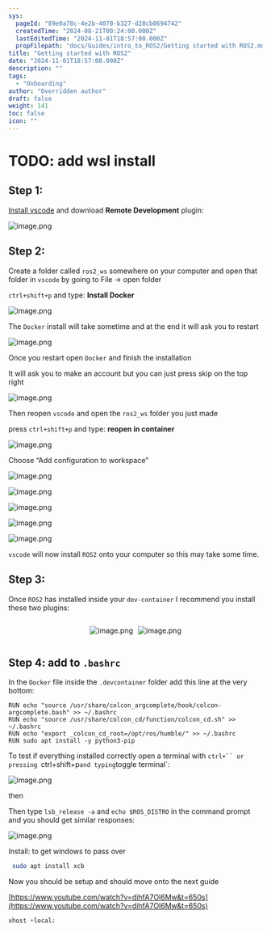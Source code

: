 ```yaml
---
sys:
  pageId: "89e0a78c-4e2b-4070-b327-d28cb0694742"
  createdTime: "2024-08-21T00:24:00.000Z"
  lastEditedTime: "2024-11-01T18:57:00.000Z"
  propFilepath: "docs/Guides/intro_to_ROS2/Getting started with ROS2.md"
title: "Getting started with ROS2"
date: "2024-11-01T18:57:00.000Z"
description: ""
tags:
  - "Onboarding"
author: "Overridden author"
draft: false
weight: 141
toc: false
icon: ""
---
```


# TODO: add wsl install

## Step 1:

[Install vscode](https://code.visualstudio.com/download) and download **Remote Development** plugin:

![image.png](https://prod-files-secure.s3.us-west-2.amazonaws.com/d518164a-d88e-44d1-a4ee-3adb3bd8bce0/efb52993-1881-4a40-b95e-6f020334f022/image.png?X-Amz-Algorithm=AWS4-HMAC-SHA256&X-Amz-Content-Sha256=UNSIGNED-PAYLOAD&X-Amz-Credential=ASIAZI2LB466QZ2ATX3W%2F20250424%2Fus-west-2%2Fs3%2Faws4_request&X-Amz-Date=20250424T110750Z&X-Amz-Expires=3600&X-Amz-Security-Token=IQoJb3JpZ2luX2VjEHsaCXVzLXdlc3QtMiJGMEQCIBPEbCySyZwHe4zLE9WKFfDmK%2FY4zmj8Nqyb0ZCxYONeAiBxy3SALu8EnHKqFNWzzhbtAjAwj4eDP7SzaU64jTEfzSr%2FAwgTEAAaDDYzNzQyMzE4MzgwNSIMNraE8t87y0pEOXIWKtwD3jybCaQbZoatFaDxnzTichO%2BOUIzOT4Bv2SBlR%2Fb5801iw7GtYq0MhHZPUba9c6cfEmpdpbMdlt7xkToUzX3faZCg69ylm8IUv%2BO51y2FBFquLivVLpKy8LM%2BeEtl%2BADzjq%2F2dunmYVaMSI8qCElYnAsV6lBVI9PxibYUGBhDJOoJyjDLz4uoLz95p9hyrSHiJw%2Fw90BWdwhZSsbB13%2FLPFhv2A074VlTWIera12w8dKTpM9LHqsFRlf0Wx3tnEQ9JIO%2FlMurVVrdEUbLUs%2Frw0dnQdStujZdKOvdPvQbA%2F3tDI5eL9bBSlTVGcNxU%2FfHtuP50x0VSAGdcuUfPozUvd26Es2kxi1DXcJ6qIXzmPP%2FNasfNTPBC8TBWJXzeafbz5dq7z682MGwVNEpGslfFOr1HNE2aJ4knskpWutBJhocW2U7TXerSrEBn4mcWCHfg8o3TSNbn20l5ttOPNypfX%2FE%2FGqTEn6de4RBEO%2FlptMCZmo9C4YV8QlZTodPGziujW68fw9os2ZQjU2lJ2bCIUCJEy%2F5W1Uak9jtiYX7m%2FY%2FrkVdDYhJWztrhwWkTBNrNhvwe1HTuEwiyIyAKoHXRCqrxeThvBp8WUORYukx9fY3ipfZJfG4DW926sw8qCowAY6pgHBiPvAx2WinbfUpSABIEAwn1LulXwY7BVEHSWGUvagPXNjGHIXDG5UW0yt8zBbloitJo1tDkz7z%2FlW9MfOfsg8ATASPv5eyF86wYAvJUUyAEZnhrIHG1vyNzfQ5VDYG1Tj24rgNaefLmtOk3Z6ziEIg9mxsyFnz0gqkgg%2F35Pi6oCS%2FIZjtqy54tZyL%2BGwQ2dBJbXawxw7OB4782CVThhz3IZfruIH&X-Amz-Signature=1a553110e50c134b8a7fb4e0950e388c84aced14d0bbb9d68e8679ec07440b55&X-Amz-SignedHeaders=host&x-id=GetObject)

## Step 2:

Create a folder called `ros2_ws` somewhere on your computer and open that folder in `vscode` by going to File → open folder 

`ctrl+shift+p` and type: **Install Docker**

![image.png](https://prod-files-secure.s3.us-west-2.amazonaws.com/d518164a-d88e-44d1-a4ee-3adb3bd8bce0/2269dc0e-1cd5-47ff-bceb-c04ad9b2eab0/image.png?X-Amz-Algorithm=AWS4-HMAC-SHA256&X-Amz-Content-Sha256=UNSIGNED-PAYLOAD&X-Amz-Credential=ASIAZI2LB466QZ2ATX3W%2F20250424%2Fus-west-2%2Fs3%2Faws4_request&X-Amz-Date=20250424T110750Z&X-Amz-Expires=3600&X-Amz-Security-Token=IQoJb3JpZ2luX2VjEHsaCXVzLXdlc3QtMiJGMEQCIBPEbCySyZwHe4zLE9WKFfDmK%2FY4zmj8Nqyb0ZCxYONeAiBxy3SALu8EnHKqFNWzzhbtAjAwj4eDP7SzaU64jTEfzSr%2FAwgTEAAaDDYzNzQyMzE4MzgwNSIMNraE8t87y0pEOXIWKtwD3jybCaQbZoatFaDxnzTichO%2BOUIzOT4Bv2SBlR%2Fb5801iw7GtYq0MhHZPUba9c6cfEmpdpbMdlt7xkToUzX3faZCg69ylm8IUv%2BO51y2FBFquLivVLpKy8LM%2BeEtl%2BADzjq%2F2dunmYVaMSI8qCElYnAsV6lBVI9PxibYUGBhDJOoJyjDLz4uoLz95p9hyrSHiJw%2Fw90BWdwhZSsbB13%2FLPFhv2A074VlTWIera12w8dKTpM9LHqsFRlf0Wx3tnEQ9JIO%2FlMurVVrdEUbLUs%2Frw0dnQdStujZdKOvdPvQbA%2F3tDI5eL9bBSlTVGcNxU%2FfHtuP50x0VSAGdcuUfPozUvd26Es2kxi1DXcJ6qIXzmPP%2FNasfNTPBC8TBWJXzeafbz5dq7z682MGwVNEpGslfFOr1HNE2aJ4knskpWutBJhocW2U7TXerSrEBn4mcWCHfg8o3TSNbn20l5ttOPNypfX%2FE%2FGqTEn6de4RBEO%2FlptMCZmo9C4YV8QlZTodPGziujW68fw9os2ZQjU2lJ2bCIUCJEy%2F5W1Uak9jtiYX7m%2FY%2FrkVdDYhJWztrhwWkTBNrNhvwe1HTuEwiyIyAKoHXRCqrxeThvBp8WUORYukx9fY3ipfZJfG4DW926sw8qCowAY6pgHBiPvAx2WinbfUpSABIEAwn1LulXwY7BVEHSWGUvagPXNjGHIXDG5UW0yt8zBbloitJo1tDkz7z%2FlW9MfOfsg8ATASPv5eyF86wYAvJUUyAEZnhrIHG1vyNzfQ5VDYG1Tj24rgNaefLmtOk3Z6ziEIg9mxsyFnz0gqkgg%2F35Pi6oCS%2FIZjtqy54tZyL%2BGwQ2dBJbXawxw7OB4782CVThhz3IZfruIH&X-Amz-Signature=7a6bba70c79028b8ff8941e6ca2db205ae60105f83a6fc4a3b39068962a78ba3&X-Amz-SignedHeaders=host&x-id=GetObject)

The `Docker` install will take sometime and at the end it will ask you to restart

![image.png](https://prod-files-secure.s3.us-west-2.amazonaws.com/d518164a-d88e-44d1-a4ee-3adb3bd8bce0/ed233f78-be33-4b1f-b89c-9c346c0e961e/image.png?X-Amz-Algorithm=AWS4-HMAC-SHA256&X-Amz-Content-Sha256=UNSIGNED-PAYLOAD&X-Amz-Credential=ASIAZI2LB466QZ2ATX3W%2F20250424%2Fus-west-2%2Fs3%2Faws4_request&X-Amz-Date=20250424T110750Z&X-Amz-Expires=3600&X-Amz-Security-Token=IQoJb3JpZ2luX2VjEHsaCXVzLXdlc3QtMiJGMEQCIBPEbCySyZwHe4zLE9WKFfDmK%2FY4zmj8Nqyb0ZCxYONeAiBxy3SALu8EnHKqFNWzzhbtAjAwj4eDP7SzaU64jTEfzSr%2FAwgTEAAaDDYzNzQyMzE4MzgwNSIMNraE8t87y0pEOXIWKtwD3jybCaQbZoatFaDxnzTichO%2BOUIzOT4Bv2SBlR%2Fb5801iw7GtYq0MhHZPUba9c6cfEmpdpbMdlt7xkToUzX3faZCg69ylm8IUv%2BO51y2FBFquLivVLpKy8LM%2BeEtl%2BADzjq%2F2dunmYVaMSI8qCElYnAsV6lBVI9PxibYUGBhDJOoJyjDLz4uoLz95p9hyrSHiJw%2Fw90BWdwhZSsbB13%2FLPFhv2A074VlTWIera12w8dKTpM9LHqsFRlf0Wx3tnEQ9JIO%2FlMurVVrdEUbLUs%2Frw0dnQdStujZdKOvdPvQbA%2F3tDI5eL9bBSlTVGcNxU%2FfHtuP50x0VSAGdcuUfPozUvd26Es2kxi1DXcJ6qIXzmPP%2FNasfNTPBC8TBWJXzeafbz5dq7z682MGwVNEpGslfFOr1HNE2aJ4knskpWutBJhocW2U7TXerSrEBn4mcWCHfg8o3TSNbn20l5ttOPNypfX%2FE%2FGqTEn6de4RBEO%2FlptMCZmo9C4YV8QlZTodPGziujW68fw9os2ZQjU2lJ2bCIUCJEy%2F5W1Uak9jtiYX7m%2FY%2FrkVdDYhJWztrhwWkTBNrNhvwe1HTuEwiyIyAKoHXRCqrxeThvBp8WUORYukx9fY3ipfZJfG4DW926sw8qCowAY6pgHBiPvAx2WinbfUpSABIEAwn1LulXwY7BVEHSWGUvagPXNjGHIXDG5UW0yt8zBbloitJo1tDkz7z%2FlW9MfOfsg8ATASPv5eyF86wYAvJUUyAEZnhrIHG1vyNzfQ5VDYG1Tj24rgNaefLmtOk3Z6ziEIg9mxsyFnz0gqkgg%2F35Pi6oCS%2FIZjtqy54tZyL%2BGwQ2dBJbXawxw7OB4782CVThhz3IZfruIH&X-Amz-Signature=2f62c56c92e0907878142877bc8609b21ec94823ef5c306f637074005354886e&X-Amz-SignedHeaders=host&x-id=GetObject)

Once you restart open `Docker` and finish the installation

It will ask you to make an account but you can just press skip on the top right

![image.png](https://prod-files-secure.s3.us-west-2.amazonaws.com/d518164a-d88e-44d1-a4ee-3adb3bd8bce0/21010ad9-1659-4fd9-9f59-9932a09b2a3d/image.png?X-Amz-Algorithm=AWS4-HMAC-SHA256&X-Amz-Content-Sha256=UNSIGNED-PAYLOAD&X-Amz-Credential=ASIAZI2LB466QZ2ATX3W%2F20250424%2Fus-west-2%2Fs3%2Faws4_request&X-Amz-Date=20250424T110750Z&X-Amz-Expires=3600&X-Amz-Security-Token=IQoJb3JpZ2luX2VjEHsaCXVzLXdlc3QtMiJGMEQCIBPEbCySyZwHe4zLE9WKFfDmK%2FY4zmj8Nqyb0ZCxYONeAiBxy3SALu8EnHKqFNWzzhbtAjAwj4eDP7SzaU64jTEfzSr%2FAwgTEAAaDDYzNzQyMzE4MzgwNSIMNraE8t87y0pEOXIWKtwD3jybCaQbZoatFaDxnzTichO%2BOUIzOT4Bv2SBlR%2Fb5801iw7GtYq0MhHZPUba9c6cfEmpdpbMdlt7xkToUzX3faZCg69ylm8IUv%2BO51y2FBFquLivVLpKy8LM%2BeEtl%2BADzjq%2F2dunmYVaMSI8qCElYnAsV6lBVI9PxibYUGBhDJOoJyjDLz4uoLz95p9hyrSHiJw%2Fw90BWdwhZSsbB13%2FLPFhv2A074VlTWIera12w8dKTpM9LHqsFRlf0Wx3tnEQ9JIO%2FlMurVVrdEUbLUs%2Frw0dnQdStujZdKOvdPvQbA%2F3tDI5eL9bBSlTVGcNxU%2FfHtuP50x0VSAGdcuUfPozUvd26Es2kxi1DXcJ6qIXzmPP%2FNasfNTPBC8TBWJXzeafbz5dq7z682MGwVNEpGslfFOr1HNE2aJ4knskpWutBJhocW2U7TXerSrEBn4mcWCHfg8o3TSNbn20l5ttOPNypfX%2FE%2FGqTEn6de4RBEO%2FlptMCZmo9C4YV8QlZTodPGziujW68fw9os2ZQjU2lJ2bCIUCJEy%2F5W1Uak9jtiYX7m%2FY%2FrkVdDYhJWztrhwWkTBNrNhvwe1HTuEwiyIyAKoHXRCqrxeThvBp8WUORYukx9fY3ipfZJfG4DW926sw8qCowAY6pgHBiPvAx2WinbfUpSABIEAwn1LulXwY7BVEHSWGUvagPXNjGHIXDG5UW0yt8zBbloitJo1tDkz7z%2FlW9MfOfsg8ATASPv5eyF86wYAvJUUyAEZnhrIHG1vyNzfQ5VDYG1Tj24rgNaefLmtOk3Z6ziEIg9mxsyFnz0gqkgg%2F35Pi6oCS%2FIZjtqy54tZyL%2BGwQ2dBJbXawxw7OB4782CVThhz3IZfruIH&X-Amz-Signature=9dda533984c2b30f02370441b3433b4cba8a65da5901829e2703c02a3a52132e&X-Amz-SignedHeaders=host&x-id=GetObject)

Then reopen `vscode` and open the `ros2_ws` folder you just made

press `ctrl+shift+p` and type: **reopen in container**

![image.png](https://prod-files-secure.s3.us-west-2.amazonaws.com/d518164a-d88e-44d1-a4ee-3adb3bd8bce0/4e93b8c2-41ad-488c-8095-c74205196118/image.png?X-Amz-Algorithm=AWS4-HMAC-SHA256&X-Amz-Content-Sha256=UNSIGNED-PAYLOAD&X-Amz-Credential=ASIAZI2LB466QZ2ATX3W%2F20250424%2Fus-west-2%2Fs3%2Faws4_request&X-Amz-Date=20250424T110750Z&X-Amz-Expires=3600&X-Amz-Security-Token=IQoJb3JpZ2luX2VjEHsaCXVzLXdlc3QtMiJGMEQCIBPEbCySyZwHe4zLE9WKFfDmK%2FY4zmj8Nqyb0ZCxYONeAiBxy3SALu8EnHKqFNWzzhbtAjAwj4eDP7SzaU64jTEfzSr%2FAwgTEAAaDDYzNzQyMzE4MzgwNSIMNraE8t87y0pEOXIWKtwD3jybCaQbZoatFaDxnzTichO%2BOUIzOT4Bv2SBlR%2Fb5801iw7GtYq0MhHZPUba9c6cfEmpdpbMdlt7xkToUzX3faZCg69ylm8IUv%2BO51y2FBFquLivVLpKy8LM%2BeEtl%2BADzjq%2F2dunmYVaMSI8qCElYnAsV6lBVI9PxibYUGBhDJOoJyjDLz4uoLz95p9hyrSHiJw%2Fw90BWdwhZSsbB13%2FLPFhv2A074VlTWIera12w8dKTpM9LHqsFRlf0Wx3tnEQ9JIO%2FlMurVVrdEUbLUs%2Frw0dnQdStujZdKOvdPvQbA%2F3tDI5eL9bBSlTVGcNxU%2FfHtuP50x0VSAGdcuUfPozUvd26Es2kxi1DXcJ6qIXzmPP%2FNasfNTPBC8TBWJXzeafbz5dq7z682MGwVNEpGslfFOr1HNE2aJ4knskpWutBJhocW2U7TXerSrEBn4mcWCHfg8o3TSNbn20l5ttOPNypfX%2FE%2FGqTEn6de4RBEO%2FlptMCZmo9C4YV8QlZTodPGziujW68fw9os2ZQjU2lJ2bCIUCJEy%2F5W1Uak9jtiYX7m%2FY%2FrkVdDYhJWztrhwWkTBNrNhvwe1HTuEwiyIyAKoHXRCqrxeThvBp8WUORYukx9fY3ipfZJfG4DW926sw8qCowAY6pgHBiPvAx2WinbfUpSABIEAwn1LulXwY7BVEHSWGUvagPXNjGHIXDG5UW0yt8zBbloitJo1tDkz7z%2FlW9MfOfsg8ATASPv5eyF86wYAvJUUyAEZnhrIHG1vyNzfQ5VDYG1Tj24rgNaefLmtOk3Z6ziEIg9mxsyFnz0gqkgg%2F35Pi6oCS%2FIZjtqy54tZyL%2BGwQ2dBJbXawxw7OB4782CVThhz3IZfruIH&X-Amz-Signature=f3c6b8dfa73836286daf2064976754ecf205e168f8813a84306e0719f1a43512&X-Amz-SignedHeaders=host&x-id=GetObject)

Choose “Add configuration to workspace”

![image.png](https://prod-files-secure.s3.us-west-2.amazonaws.com/d518164a-d88e-44d1-a4ee-3adb3bd8bce0/9560b282-5060-4989-ba37-97e7b2c22476/image.png?X-Amz-Algorithm=AWS4-HMAC-SHA256&X-Amz-Content-Sha256=UNSIGNED-PAYLOAD&X-Amz-Credential=ASIAZI2LB466QZ2ATX3W%2F20250424%2Fus-west-2%2Fs3%2Faws4_request&X-Amz-Date=20250424T110750Z&X-Amz-Expires=3600&X-Amz-Security-Token=IQoJb3JpZ2luX2VjEHsaCXVzLXdlc3QtMiJGMEQCIBPEbCySyZwHe4zLE9WKFfDmK%2FY4zmj8Nqyb0ZCxYONeAiBxy3SALu8EnHKqFNWzzhbtAjAwj4eDP7SzaU64jTEfzSr%2FAwgTEAAaDDYzNzQyMzE4MzgwNSIMNraE8t87y0pEOXIWKtwD3jybCaQbZoatFaDxnzTichO%2BOUIzOT4Bv2SBlR%2Fb5801iw7GtYq0MhHZPUba9c6cfEmpdpbMdlt7xkToUzX3faZCg69ylm8IUv%2BO51y2FBFquLivVLpKy8LM%2BeEtl%2BADzjq%2F2dunmYVaMSI8qCElYnAsV6lBVI9PxibYUGBhDJOoJyjDLz4uoLz95p9hyrSHiJw%2Fw90BWdwhZSsbB13%2FLPFhv2A074VlTWIera12w8dKTpM9LHqsFRlf0Wx3tnEQ9JIO%2FlMurVVrdEUbLUs%2Frw0dnQdStujZdKOvdPvQbA%2F3tDI5eL9bBSlTVGcNxU%2FfHtuP50x0VSAGdcuUfPozUvd26Es2kxi1DXcJ6qIXzmPP%2FNasfNTPBC8TBWJXzeafbz5dq7z682MGwVNEpGslfFOr1HNE2aJ4knskpWutBJhocW2U7TXerSrEBn4mcWCHfg8o3TSNbn20l5ttOPNypfX%2FE%2FGqTEn6de4RBEO%2FlptMCZmo9C4YV8QlZTodPGziujW68fw9os2ZQjU2lJ2bCIUCJEy%2F5W1Uak9jtiYX7m%2FY%2FrkVdDYhJWztrhwWkTBNrNhvwe1HTuEwiyIyAKoHXRCqrxeThvBp8WUORYukx9fY3ipfZJfG4DW926sw8qCowAY6pgHBiPvAx2WinbfUpSABIEAwn1LulXwY7BVEHSWGUvagPXNjGHIXDG5UW0yt8zBbloitJo1tDkz7z%2FlW9MfOfsg8ATASPv5eyF86wYAvJUUyAEZnhrIHG1vyNzfQ5VDYG1Tj24rgNaefLmtOk3Z6ziEIg9mxsyFnz0gqkgg%2F35Pi6oCS%2FIZjtqy54tZyL%2BGwQ2dBJbXawxw7OB4782CVThhz3IZfruIH&X-Amz-Signature=056a0ae0b7c53cbb5b57408b0500961af3e3ab47c11708d46aed3f9325d1ffd9&X-Amz-SignedHeaders=host&x-id=GetObject)

![image.png](https://prod-files-secure.s3.us-west-2.amazonaws.com/d518164a-d88e-44d1-a4ee-3adb3bd8bce0/2ee63f81-886b-48e8-a553-dc6e5eac99e4/image.png?X-Amz-Algorithm=AWS4-HMAC-SHA256&X-Amz-Content-Sha256=UNSIGNED-PAYLOAD&X-Amz-Credential=ASIAZI2LB466QZ2ATX3W%2F20250424%2Fus-west-2%2Fs3%2Faws4_request&X-Amz-Date=20250424T110750Z&X-Amz-Expires=3600&X-Amz-Security-Token=IQoJb3JpZ2luX2VjEHsaCXVzLXdlc3QtMiJGMEQCIBPEbCySyZwHe4zLE9WKFfDmK%2FY4zmj8Nqyb0ZCxYONeAiBxy3SALu8EnHKqFNWzzhbtAjAwj4eDP7SzaU64jTEfzSr%2FAwgTEAAaDDYzNzQyMzE4MzgwNSIMNraE8t87y0pEOXIWKtwD3jybCaQbZoatFaDxnzTichO%2BOUIzOT4Bv2SBlR%2Fb5801iw7GtYq0MhHZPUba9c6cfEmpdpbMdlt7xkToUzX3faZCg69ylm8IUv%2BO51y2FBFquLivVLpKy8LM%2BeEtl%2BADzjq%2F2dunmYVaMSI8qCElYnAsV6lBVI9PxibYUGBhDJOoJyjDLz4uoLz95p9hyrSHiJw%2Fw90BWdwhZSsbB13%2FLPFhv2A074VlTWIera12w8dKTpM9LHqsFRlf0Wx3tnEQ9JIO%2FlMurVVrdEUbLUs%2Frw0dnQdStujZdKOvdPvQbA%2F3tDI5eL9bBSlTVGcNxU%2FfHtuP50x0VSAGdcuUfPozUvd26Es2kxi1DXcJ6qIXzmPP%2FNasfNTPBC8TBWJXzeafbz5dq7z682MGwVNEpGslfFOr1HNE2aJ4knskpWutBJhocW2U7TXerSrEBn4mcWCHfg8o3TSNbn20l5ttOPNypfX%2FE%2FGqTEn6de4RBEO%2FlptMCZmo9C4YV8QlZTodPGziujW68fw9os2ZQjU2lJ2bCIUCJEy%2F5W1Uak9jtiYX7m%2FY%2FrkVdDYhJWztrhwWkTBNrNhvwe1HTuEwiyIyAKoHXRCqrxeThvBp8WUORYukx9fY3ipfZJfG4DW926sw8qCowAY6pgHBiPvAx2WinbfUpSABIEAwn1LulXwY7BVEHSWGUvagPXNjGHIXDG5UW0yt8zBbloitJo1tDkz7z%2FlW9MfOfsg8ATASPv5eyF86wYAvJUUyAEZnhrIHG1vyNzfQ5VDYG1Tj24rgNaefLmtOk3Z6ziEIg9mxsyFnz0gqkgg%2F35Pi6oCS%2FIZjtqy54tZyL%2BGwQ2dBJbXawxw7OB4782CVThhz3IZfruIH&X-Amz-Signature=22cb6934dd65b3d51f21b6402b0a56a8e5b5d6dac99313a316ab5cd663e8c1c3&X-Amz-SignedHeaders=host&x-id=GetObject)

![image.png](https://prod-files-secure.s3.us-west-2.amazonaws.com/d518164a-d88e-44d1-a4ee-3adb3bd8bce0/ae1580b2-b048-407e-aed9-b584224a7a04/image.png?X-Amz-Algorithm=AWS4-HMAC-SHA256&X-Amz-Content-Sha256=UNSIGNED-PAYLOAD&X-Amz-Credential=ASIAZI2LB466QZ2ATX3W%2F20250424%2Fus-west-2%2Fs3%2Faws4_request&X-Amz-Date=20250424T110750Z&X-Amz-Expires=3600&X-Amz-Security-Token=IQoJb3JpZ2luX2VjEHsaCXVzLXdlc3QtMiJGMEQCIBPEbCySyZwHe4zLE9WKFfDmK%2FY4zmj8Nqyb0ZCxYONeAiBxy3SALu8EnHKqFNWzzhbtAjAwj4eDP7SzaU64jTEfzSr%2FAwgTEAAaDDYzNzQyMzE4MzgwNSIMNraE8t87y0pEOXIWKtwD3jybCaQbZoatFaDxnzTichO%2BOUIzOT4Bv2SBlR%2Fb5801iw7GtYq0MhHZPUba9c6cfEmpdpbMdlt7xkToUzX3faZCg69ylm8IUv%2BO51y2FBFquLivVLpKy8LM%2BeEtl%2BADzjq%2F2dunmYVaMSI8qCElYnAsV6lBVI9PxibYUGBhDJOoJyjDLz4uoLz95p9hyrSHiJw%2Fw90BWdwhZSsbB13%2FLPFhv2A074VlTWIera12w8dKTpM9LHqsFRlf0Wx3tnEQ9JIO%2FlMurVVrdEUbLUs%2Frw0dnQdStujZdKOvdPvQbA%2F3tDI5eL9bBSlTVGcNxU%2FfHtuP50x0VSAGdcuUfPozUvd26Es2kxi1DXcJ6qIXzmPP%2FNasfNTPBC8TBWJXzeafbz5dq7z682MGwVNEpGslfFOr1HNE2aJ4knskpWutBJhocW2U7TXerSrEBn4mcWCHfg8o3TSNbn20l5ttOPNypfX%2FE%2FGqTEn6de4RBEO%2FlptMCZmo9C4YV8QlZTodPGziujW68fw9os2ZQjU2lJ2bCIUCJEy%2F5W1Uak9jtiYX7m%2FY%2FrkVdDYhJWztrhwWkTBNrNhvwe1HTuEwiyIyAKoHXRCqrxeThvBp8WUORYukx9fY3ipfZJfG4DW926sw8qCowAY6pgHBiPvAx2WinbfUpSABIEAwn1LulXwY7BVEHSWGUvagPXNjGHIXDG5UW0yt8zBbloitJo1tDkz7z%2FlW9MfOfsg8ATASPv5eyF86wYAvJUUyAEZnhrIHG1vyNzfQ5VDYG1Tj24rgNaefLmtOk3Z6ziEIg9mxsyFnz0gqkgg%2F35Pi6oCS%2FIZjtqy54tZyL%2BGwQ2dBJbXawxw7OB4782CVThhz3IZfruIH&X-Amz-Signature=5ffb50e2b9a86db921dc47acb73e15730299294432a69f7c833ed7aa78c98b78&X-Amz-SignedHeaders=host&x-id=GetObject)

![image.png](https://prod-files-secure.s3.us-west-2.amazonaws.com/d518164a-d88e-44d1-a4ee-3adb3bd8bce0/53255b28-f75e-430f-b9e3-c0ac8577e42b/image.png?X-Amz-Algorithm=AWS4-HMAC-SHA256&X-Amz-Content-Sha256=UNSIGNED-PAYLOAD&X-Amz-Credential=ASIAZI2LB466QZ2ATX3W%2F20250424%2Fus-west-2%2Fs3%2Faws4_request&X-Amz-Date=20250424T110750Z&X-Amz-Expires=3600&X-Amz-Security-Token=IQoJb3JpZ2luX2VjEHsaCXVzLXdlc3QtMiJGMEQCIBPEbCySyZwHe4zLE9WKFfDmK%2FY4zmj8Nqyb0ZCxYONeAiBxy3SALu8EnHKqFNWzzhbtAjAwj4eDP7SzaU64jTEfzSr%2FAwgTEAAaDDYzNzQyMzE4MzgwNSIMNraE8t87y0pEOXIWKtwD3jybCaQbZoatFaDxnzTichO%2BOUIzOT4Bv2SBlR%2Fb5801iw7GtYq0MhHZPUba9c6cfEmpdpbMdlt7xkToUzX3faZCg69ylm8IUv%2BO51y2FBFquLivVLpKy8LM%2BeEtl%2BADzjq%2F2dunmYVaMSI8qCElYnAsV6lBVI9PxibYUGBhDJOoJyjDLz4uoLz95p9hyrSHiJw%2Fw90BWdwhZSsbB13%2FLPFhv2A074VlTWIera12w8dKTpM9LHqsFRlf0Wx3tnEQ9JIO%2FlMurVVrdEUbLUs%2Frw0dnQdStujZdKOvdPvQbA%2F3tDI5eL9bBSlTVGcNxU%2FfHtuP50x0VSAGdcuUfPozUvd26Es2kxi1DXcJ6qIXzmPP%2FNasfNTPBC8TBWJXzeafbz5dq7z682MGwVNEpGslfFOr1HNE2aJ4knskpWutBJhocW2U7TXerSrEBn4mcWCHfg8o3TSNbn20l5ttOPNypfX%2FE%2FGqTEn6de4RBEO%2FlptMCZmo9C4YV8QlZTodPGziujW68fw9os2ZQjU2lJ2bCIUCJEy%2F5W1Uak9jtiYX7m%2FY%2FrkVdDYhJWztrhwWkTBNrNhvwe1HTuEwiyIyAKoHXRCqrxeThvBp8WUORYukx9fY3ipfZJfG4DW926sw8qCowAY6pgHBiPvAx2WinbfUpSABIEAwn1LulXwY7BVEHSWGUvagPXNjGHIXDG5UW0yt8zBbloitJo1tDkz7z%2FlW9MfOfsg8ATASPv5eyF86wYAvJUUyAEZnhrIHG1vyNzfQ5VDYG1Tj24rgNaefLmtOk3Z6ziEIg9mxsyFnz0gqkgg%2F35Pi6oCS%2FIZjtqy54tZyL%2BGwQ2dBJbXawxw7OB4782CVThhz3IZfruIH&X-Amz-Signature=9f8138100ed5d3152b4010d4226cd9aebf4b24af70e395967828cb20cb7443b9&X-Amz-SignedHeaders=host&x-id=GetObject)

![image.png](https://prod-files-secure.s3.us-west-2.amazonaws.com/d518164a-d88e-44d1-a4ee-3adb3bd8bce0/7c562767-5af9-4ffb-97d1-327bcdf4ee00/image.png?X-Amz-Algorithm=AWS4-HMAC-SHA256&X-Amz-Content-Sha256=UNSIGNED-PAYLOAD&X-Amz-Credential=ASIAZI2LB466QZ2ATX3W%2F20250424%2Fus-west-2%2Fs3%2Faws4_request&X-Amz-Date=20250424T110750Z&X-Amz-Expires=3600&X-Amz-Security-Token=IQoJb3JpZ2luX2VjEHsaCXVzLXdlc3QtMiJGMEQCIBPEbCySyZwHe4zLE9WKFfDmK%2FY4zmj8Nqyb0ZCxYONeAiBxy3SALu8EnHKqFNWzzhbtAjAwj4eDP7SzaU64jTEfzSr%2FAwgTEAAaDDYzNzQyMzE4MzgwNSIMNraE8t87y0pEOXIWKtwD3jybCaQbZoatFaDxnzTichO%2BOUIzOT4Bv2SBlR%2Fb5801iw7GtYq0MhHZPUba9c6cfEmpdpbMdlt7xkToUzX3faZCg69ylm8IUv%2BO51y2FBFquLivVLpKy8LM%2BeEtl%2BADzjq%2F2dunmYVaMSI8qCElYnAsV6lBVI9PxibYUGBhDJOoJyjDLz4uoLz95p9hyrSHiJw%2Fw90BWdwhZSsbB13%2FLPFhv2A074VlTWIera12w8dKTpM9LHqsFRlf0Wx3tnEQ9JIO%2FlMurVVrdEUbLUs%2Frw0dnQdStujZdKOvdPvQbA%2F3tDI5eL9bBSlTVGcNxU%2FfHtuP50x0VSAGdcuUfPozUvd26Es2kxi1DXcJ6qIXzmPP%2FNasfNTPBC8TBWJXzeafbz5dq7z682MGwVNEpGslfFOr1HNE2aJ4knskpWutBJhocW2U7TXerSrEBn4mcWCHfg8o3TSNbn20l5ttOPNypfX%2FE%2FGqTEn6de4RBEO%2FlptMCZmo9C4YV8QlZTodPGziujW68fw9os2ZQjU2lJ2bCIUCJEy%2F5W1Uak9jtiYX7m%2FY%2FrkVdDYhJWztrhwWkTBNrNhvwe1HTuEwiyIyAKoHXRCqrxeThvBp8WUORYukx9fY3ipfZJfG4DW926sw8qCowAY6pgHBiPvAx2WinbfUpSABIEAwn1LulXwY7BVEHSWGUvagPXNjGHIXDG5UW0yt8zBbloitJo1tDkz7z%2FlW9MfOfsg8ATASPv5eyF86wYAvJUUyAEZnhrIHG1vyNzfQ5VDYG1Tj24rgNaefLmtOk3Z6ziEIg9mxsyFnz0gqkgg%2F35Pi6oCS%2FIZjtqy54tZyL%2BGwQ2dBJbXawxw7OB4782CVThhz3IZfruIH&X-Amz-Signature=e4599fec6bb974008f6458341377308a393e05eb4583d2b0f78b0fdb190e34b4&X-Amz-SignedHeaders=host&x-id=GetObject)

`vscode` will now install `ROS2` onto your computer so this may take some time.

## Step 3:

Once `ROS2` has installed inside your `dev-container` I recommend you install these two plugins:

<div style="display: flex;flex-direction: row; column-gap:10px; max-width: 630px;justify-content: center;">
<div>

![image.png](https://prod-files-secure.s3.us-west-2.amazonaws.com/d518164a-d88e-44d1-a4ee-3adb3bd8bce0/3fc3d550-5a54-4ba1-ba6b-faa01cdb7369/image.png?X-Amz-Algorithm=AWS4-HMAC-SHA256&X-Amz-Content-Sha256=UNSIGNED-PAYLOAD&X-Amz-Credential=ASIAZI2LB466WH3ICHEJ%2F20250424%2Fus-west-2%2Fs3%2Faws4_request&X-Amz-Date=20250424T110754Z&X-Amz-Expires=3600&X-Amz-Security-Token=IQoJb3JpZ2luX2VjEHsaCXVzLXdlc3QtMiJHMEUCIQDr2yQJGUvi7jGAbggQrQ6F8ZDo2UAm3vV77aXUtMMNNgIgEzJyn3CxZEBRhamG0iohpvhSyYGRiQly%2BzopoyChx6wq%2FwMIExAAGgw2Mzc0MjMxODM4MDUiDBDQ8%2BsU8WkjVgmzrCrcAxOEHXae1sGAQwYMQqaBNNsfaYYBgdm4OkUlInl7Vfng0y2Fy0F%2B3zYw3EhWlrxl0dTVDiO8aZvCJJuGaLYHOpyaoE5cuKiYW9EHt%2FjP%2BmdKk%2FZt9hHwhOwj6dABEr2M0HITB2RVB9YPbUb6cOLAmvK%2FTuq%2FMLZjPw4JFnr8AngwW7micoiK%2BIzohyPzJoas672CJtvoZsZ7XDwzvV6BK4WDtUVJ%2BqY7dP%2FxLF53SK1wpToY0hYhBtJSrM0zECz%2BjDjTUIAtkJ0qcP%2FdIfboXvm7qCYOLrXo5ykr9750CApwkzArw%2B7Va9u%2B8D1IlWDlCvc7eWsqWLERguCc%2FJ5KPVXo%2FJGGDcrQ2lagqXfkspHqG0lMW2Obo1D0ZdMwOr43nrk8cwZVU86V0jatjVcqkHEO8dsbkdjQO5PKaSm0PSawELJKON7HZLBfm58%2FRJhFxB5IAIRHaAPNg5QzRt19WasBm%2BXj0hdQM9oQFBrVPkOHEPD4rgVc5PYUo3NIT8sRu83ADZiEfdXgvFXnVzQULDVjCjKUsv5wkPjUxYjlK1lxAWwplZWF%2FGfZuHUfNMdpbII2vcEYHtDZSGFtMG9OqiwMeHLTqedLlCO6RU61vuNbXfOZNMpwzef%2F%2FdRDMOKgqMAGOqUBItyNmjBMN23U4XID9nHO7l%2FtMeI32OSoez3L8ZiG0URq8y6UxIfaovomGoMmZifA%2FIJLAJCK85D1KgjSoah9h%2FtNkFlrzFG395k9Avn5k6h%2BKJf84HZK2GlaKf45XZplrN8eWwIKoEeZwAlvz0JehCMMh6wKCFyfhHfG2Q957Um%2FUnwJzmSg37Uoyqj5M9AKKrgIkoP2KXLQW9zr%2B4v%2FGw4xdDon&X-Amz-Signature=6f85a9d9171c656f0e19c8713cd15852bf000e9911e46558c4d6afe2bc550d9e&X-Amz-SignedHeaders=host&x-id=GetObject)

</div>
<div>

![image.png](https://prod-files-secure.s3.us-west-2.amazonaws.com/d518164a-d88e-44d1-a4ee-3adb3bd8bce0/d994cc66-13c2-4093-a5a3-f84cf4601a82/image.png?X-Amz-Algorithm=AWS4-HMAC-SHA256&X-Amz-Content-Sha256=UNSIGNED-PAYLOAD&X-Amz-Credential=ASIAZI2LB4664Q5ITWT5%2F20250424%2Fus-west-2%2Fs3%2Faws4_request&X-Amz-Date=20250424T110755Z&X-Amz-Expires=3600&X-Amz-Security-Token=IQoJb3JpZ2luX2VjEHsaCXVzLXdlc3QtMiJHMEUCIQCxWUAbUAnYSYebZLeVcFdCi%2Fdl9MI2k9MxawGbvzNEOAIgWWiJXojMFYCULzIG5uz6MhUd3xoluhg75Tyu%2FcMhcCcq%2FwMIExAAGgw2Mzc0MjMxODM4MDUiDB7v2fW7JoNgyRx%2BLCrcA5GnLWSV6csBE%2FpBRZf3iGznk1fhpSgfKf9Mmhpxe3elJVbbLwytNJ44EG5sKlcPE5tHdBXL%2FSETRJq2tmjOMgo1kMoAmqSwcXHgYsJ2w5XfDRbrbR20wmeCVUX2ECCHdEYZZCmPt3qmz0CtU6wk9%2FUNn5V5785T%2FdMWvI1%2F5aptJU4OavPOBHgI5QEKN0ErLqW%2BazyAdfkLSW0qCpgyDFVFvgoABtnkmUc4KYfToI%2FgM3gMjsqylXNmF90wvdFySwsMB3zdfwBTVJjasmn80LhNYLrviM01xm%2BoysB24dIpKcZ4yKfekPkrQYIIm%2FQr5AYR5AgNAp%2FMfTmxyD7NC3VD1ZyLTFv49sE2zNcPBjnLlurWrmXa6rAIc%2BPaukTW9yx5cE%2FVA512AvJLdWqANJSaIipwZlTVajQdh%2B8hxAexBx4RabRmotAbmZMoT3uCchkUg%2B911sf%2Bic7SeLF00fvQrtfClq%2FLgRTjyB2KbzSNFwyqhoF8d70i2748%2Biv7rl7v6p4G6jlhqeiqa0JcYiPexFZFa5PIitFqOHh1N351MhwCrUN7KK7XHxKogc8lDav%2BkPLjDxF8NcLh2YvG8yD%2Fyhyc1NHsUzF2LyI1fxm69sr4LMJeOr7SBI4dMIugqMAGOqUBH%2BXLu3RZAiZGCNhsDF1g0TT6KQbiQqf8CnzNOX2pWI8qXZ%2F0Xqo1LRIC1ySS%2BleHaVzo98ep6aiPrV%2F%2BnkZjblTkyclSoQRZ3iaGMKGrnVtgAZJRnw2YmG6YFj9F3M5UPlgSMSm6huVUwP08oITtHqOie9QgSirQjv21%2Baz1EB4dPz7bQbuYYAHEMRFZBzfiPUXkPXDo3GB4dYnQwibWH6UDv7Rd&X-Amz-Signature=95b1a644a9e52542c9765cb2bedbabfa4eed9508cbf1f609e02c7c2cb9bd78cf&X-Amz-SignedHeaders=host&x-id=GetObject)

</div>
</div>

## Step 4: add to `.bashrc`

In the `Docker` file inside the `.devcontainer` folder add this line at the very bottom: 

```docker
RUN echo "source /usr/share/colcon_argcomplete/hook/colcon-argcomplete.bash" >> ~/.bashrc
RUN echo "source /usr/share/colcon_cd/function/colcon_cd.sh" >> ~/.bashrc
RUN echo "export _colcon_cd_root=/opt/ros/humble/" >> ~/.bashrc
RUN sudo apt install -y python3-pip 
```

To test if everything installed correctly open a terminal with `ctrl+`` or pressing `ctrl+shift+p` and typing `toggle terminal`:

![image.png](https://prod-files-secure.s3.us-west-2.amazonaws.com/d518164a-d88e-44d1-a4ee-3adb3bd8bce0/6a4943d8-b04e-4c02-9a58-775f3384d1a5/image.png?X-Amz-Algorithm=AWS4-HMAC-SHA256&X-Amz-Content-Sha256=UNSIGNED-PAYLOAD&X-Amz-Credential=ASIAZI2LB466QZ2ATX3W%2F20250424%2Fus-west-2%2Fs3%2Faws4_request&X-Amz-Date=20250424T110750Z&X-Amz-Expires=3600&X-Amz-Security-Token=IQoJb3JpZ2luX2VjEHsaCXVzLXdlc3QtMiJGMEQCIBPEbCySyZwHe4zLE9WKFfDmK%2FY4zmj8Nqyb0ZCxYONeAiBxy3SALu8EnHKqFNWzzhbtAjAwj4eDP7SzaU64jTEfzSr%2FAwgTEAAaDDYzNzQyMzE4MzgwNSIMNraE8t87y0pEOXIWKtwD3jybCaQbZoatFaDxnzTichO%2BOUIzOT4Bv2SBlR%2Fb5801iw7GtYq0MhHZPUba9c6cfEmpdpbMdlt7xkToUzX3faZCg69ylm8IUv%2BO51y2FBFquLivVLpKy8LM%2BeEtl%2BADzjq%2F2dunmYVaMSI8qCElYnAsV6lBVI9PxibYUGBhDJOoJyjDLz4uoLz95p9hyrSHiJw%2Fw90BWdwhZSsbB13%2FLPFhv2A074VlTWIera12w8dKTpM9LHqsFRlf0Wx3tnEQ9JIO%2FlMurVVrdEUbLUs%2Frw0dnQdStujZdKOvdPvQbA%2F3tDI5eL9bBSlTVGcNxU%2FfHtuP50x0VSAGdcuUfPozUvd26Es2kxi1DXcJ6qIXzmPP%2FNasfNTPBC8TBWJXzeafbz5dq7z682MGwVNEpGslfFOr1HNE2aJ4knskpWutBJhocW2U7TXerSrEBn4mcWCHfg8o3TSNbn20l5ttOPNypfX%2FE%2FGqTEn6de4RBEO%2FlptMCZmo9C4YV8QlZTodPGziujW68fw9os2ZQjU2lJ2bCIUCJEy%2F5W1Uak9jtiYX7m%2FY%2FrkVdDYhJWztrhwWkTBNrNhvwe1HTuEwiyIyAKoHXRCqrxeThvBp8WUORYukx9fY3ipfZJfG4DW926sw8qCowAY6pgHBiPvAx2WinbfUpSABIEAwn1LulXwY7BVEHSWGUvagPXNjGHIXDG5UW0yt8zBbloitJo1tDkz7z%2FlW9MfOfsg8ATASPv5eyF86wYAvJUUyAEZnhrIHG1vyNzfQ5VDYG1Tj24rgNaefLmtOk3Z6ziEIg9mxsyFnz0gqkgg%2F35Pi6oCS%2FIZjtqy54tZyL%2BGwQ2dBJbXawxw7OB4782CVThhz3IZfruIH&X-Amz-Signature=4e593d2bbce1895e32e5a0e56c64ae80f69a9398f510043675945723ac30a798&X-Amz-SignedHeaders=host&x-id=GetObject)

then 

Then type `lsb_release -a` and `echo $ROS_DISTRO` in the command prompt and you should get similar responses:

![image.png](https://prod-files-secure.s3.us-west-2.amazonaws.com/d518164a-d88e-44d1-a4ee-3adb3bd8bce0/3e635dec-a805-4e85-8b9e-d000e5b71a4e/image.png?X-Amz-Algorithm=AWS4-HMAC-SHA256&X-Amz-Content-Sha256=UNSIGNED-PAYLOAD&X-Amz-Credential=ASIAZI2LB466QZ2ATX3W%2F20250424%2Fus-west-2%2Fs3%2Faws4_request&X-Amz-Date=20250424T110750Z&X-Amz-Expires=3600&X-Amz-Security-Token=IQoJb3JpZ2luX2VjEHsaCXVzLXdlc3QtMiJGMEQCIBPEbCySyZwHe4zLE9WKFfDmK%2FY4zmj8Nqyb0ZCxYONeAiBxy3SALu8EnHKqFNWzzhbtAjAwj4eDP7SzaU64jTEfzSr%2FAwgTEAAaDDYzNzQyMzE4MzgwNSIMNraE8t87y0pEOXIWKtwD3jybCaQbZoatFaDxnzTichO%2BOUIzOT4Bv2SBlR%2Fb5801iw7GtYq0MhHZPUba9c6cfEmpdpbMdlt7xkToUzX3faZCg69ylm8IUv%2BO51y2FBFquLivVLpKy8LM%2BeEtl%2BADzjq%2F2dunmYVaMSI8qCElYnAsV6lBVI9PxibYUGBhDJOoJyjDLz4uoLz95p9hyrSHiJw%2Fw90BWdwhZSsbB13%2FLPFhv2A074VlTWIera12w8dKTpM9LHqsFRlf0Wx3tnEQ9JIO%2FlMurVVrdEUbLUs%2Frw0dnQdStujZdKOvdPvQbA%2F3tDI5eL9bBSlTVGcNxU%2FfHtuP50x0VSAGdcuUfPozUvd26Es2kxi1DXcJ6qIXzmPP%2FNasfNTPBC8TBWJXzeafbz5dq7z682MGwVNEpGslfFOr1HNE2aJ4knskpWutBJhocW2U7TXerSrEBn4mcWCHfg8o3TSNbn20l5ttOPNypfX%2FE%2FGqTEn6de4RBEO%2FlptMCZmo9C4YV8QlZTodPGziujW68fw9os2ZQjU2lJ2bCIUCJEy%2F5W1Uak9jtiYX7m%2FY%2FrkVdDYhJWztrhwWkTBNrNhvwe1HTuEwiyIyAKoHXRCqrxeThvBp8WUORYukx9fY3ipfZJfG4DW926sw8qCowAY6pgHBiPvAx2WinbfUpSABIEAwn1LulXwY7BVEHSWGUvagPXNjGHIXDG5UW0yt8zBbloitJo1tDkz7z%2FlW9MfOfsg8ATASPv5eyF86wYAvJUUyAEZnhrIHG1vyNzfQ5VDYG1Tj24rgNaefLmtOk3Z6ziEIg9mxsyFnz0gqkgg%2F35Pi6oCS%2FIZjtqy54tZyL%2BGwQ2dBJbXawxw7OB4782CVThhz3IZfruIH&X-Amz-Signature=69860e00bd9203620bdb1930a6d92c19f382052e886f6eb9529bca72ce40c209&X-Amz-SignedHeaders=host&x-id=GetObject)

Install:  to get windows to pass over

```bash
 sudo apt install xcb
```

Now you should be setup and should move onto the next guide 

[https://www.youtube.com/watch?v=dihfA7Ol6Mw&t=650s](https://www.youtube.com/watch?v=dihfA7Ol6Mw&t=650s)

```python
xhost +local:
```
